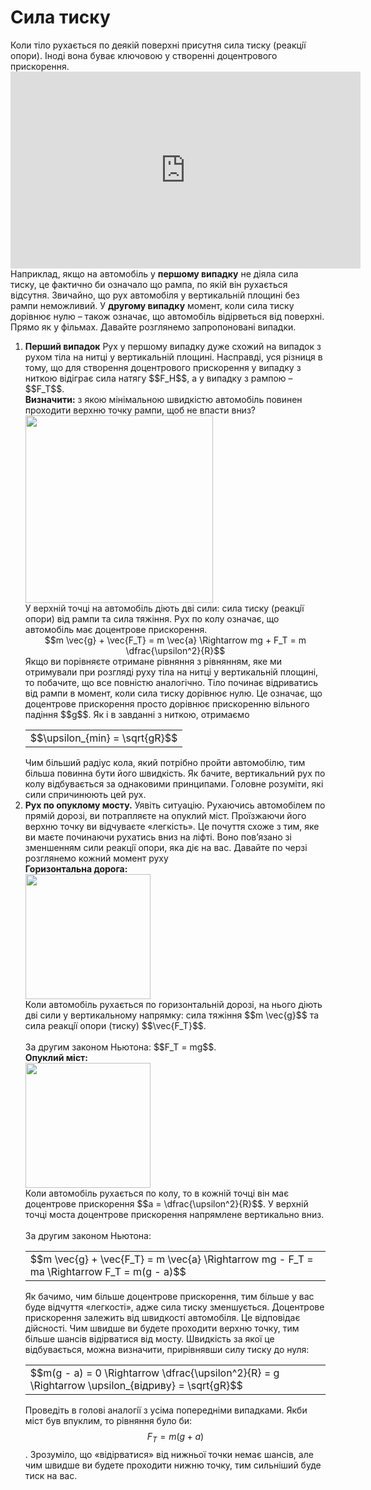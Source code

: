 # Сила тиску

<div class="space">Коли тiло рухається по деякiй поверхнi присутня сила тиску (реакцiї опори). Iнодi вона буває ключовою у створеннi доцентрового прискорення.</div>

<div class="space"><div class="fluidMedia">
<iframe width="560" height="315" src="https://www.youtube.com/embed/sM4jHpn_Rvw" frameborder="0" allowfullscreen></iframe>
</div></div>

<div class="space">Наприклад, якщо на автомобiль у <b>першому випадку</b> не дiяла сила тиску, це фактично би означало що рампа, по якiй вiн рухається вiдсутня. Звичайно, що рух автомобiля у вертикальнiй площинi без рампи неможливий. У <b>другому випадку</b> момент, коли сила тиску дорiвнює нулю – також означає, що автомобiль вiдiрветься вiд поверхнi. Прямо як у фiльмах. Давайте розглянемо запропонованi випадки.</div>

<ol>
<div class="space"><b><li> Перший випадок</b>
Рух у першому випадку дуже схожий на випадок з рухом тiла на нитцi у вертикальнiй площинi. Насправдi, уся рiзниця в тому, що для створення доцентрового прискорення у випадку з ниткою вiдiграє сила натягу $$F_H$$, а у випадку з рампою – $$F_T$$.</div>

<div class="space"><span class="p1"><b>Визначити:</b> з якою мiнiмальною швидкiстю автомобiль повинен проходити верхню точку рампи, щоб не впасти вниз?</span></div>

<div class="space"><img class="image" width="300" src="https://rawgit.com/chudaol/ed-era-book-physics/master/images/chapter_6/11.png"></div>

<div class="space">У верхнiй точцi на автомобiль дiють двi сили: сила тиску (реакцiї опори) вiд рампи та сила тяжiння. Рух по колу означає, що автомобiль має доцентрове прискорення.</div>

<div class="space" align="center">$$m \vec{g} + \vec{F_T} = m \vec{a} \Rightarrow mg + F_T = m \dfrac{\upsilon^2}{R}$$</div>

<div class="space">Якщо ви порiвняєте отримане рiвняння з рiвнянням, яке ми отримували при розглядi руху тiла на нитцi у вертикальнiй площинi, то побачите, що все повнiстю аналогiчно. Тiло починає вiдриватись вiд рампи в момент, коли сила тиску дорiвнює нулю. Це означає, що доцентрове прискорення просто дорiвнює прискоренню вiльного падiння $$g$$. Як i в завданнi з ниткою, отримаємо</div>

<div class="space"><div class="centered-table-wrapper">
<table class="centered-table">
<tr class="eq">
<td class="eq">
<p1>$$\upsilon_{min} = \sqrt{gR}$$</p1>
</td>
</tr>
</table></div></div>

<div class="space">Чим бiльший радiус кола, який потрiбно пройти автомобiлю, тим бiльша повинна бути його швидкiсть. Як бачите, вертикальний рух по колу вiдбувається за однаковими принципами. Головне розумiти, якi сили спричинюють цей рух.</div>
</li>
<div class="space"><b><li>Рух по опуклому мосту.</b>
Уявiть ситуацiю. Рухаючись автомобiлем по прямiй дорозi, ви потрапляєте на опуклий мiст. Проїзжаючи його верхню точку ви вiдчуваєте «легкiсть». Це почуття схоже з тим, яке ви маєте починаючи рухатись вниз на лiфтi. Воно пов’язано зі зменшенням сили реакцiї опори, яка дiє на вас. Давайте по черзi розглянемо кожний момент руху</div>

<div class="space"><span class="p1"><b>Горизонтальна дорога:</b></span></div>

<div class="space"><img class="image" width="200" src="https://rawgit.com/chudaol/ed-era-book-physics/master/images/chapter_6/12.png"></div>

<div class="space">Коли автомобiль рухається по горизонтальнiй дорозi, на нього дiють двi сили у вертикальному напрямку: сила тяжiння $$m \vec{g}$$ та сила реакцiї опори (тиску) $$\vec{F_T}$$.
<br>
<br>
За другим законом Ньютона: $$F_T = mg$$.</div>

<div class="space"><span class="p1"><b>Опуклий мiст:</b></span></div>

<div class="space"><img class="image" width="200" src="https://rawgit.com/chudaol/ed-era-book-physics/master/images/chapter_6/13.png"></div>

<div class="space">Коли автомобiль рухається по колу, то в кожнiй точцi вiн має доцентрове прискорення $$a = \dfrac{\upsilon^2}{R}$$. У верхнiй точцi моста доцентрове прискорення напрямлене вертикально вниз.</div>
<br>
<div class="space">За другим законом Ньютона:</div>

<div class="space"><div class="centered-table-wrapper">
<table class="centered-table">
<tr class="eq">
<td class="eq">
<p1>$$m \vec{g} + \vec{F_T} = m \vec{a} \Rightarrow mg - F_T = ma \Rightarrow F_T = m(g - a)$$</p1>
</td>
</tr>
</table></div></div>

<div class="space">Як бачимо, чим бiльше доцентрове прискорення, тим бiльше у вас буде вiдчуття «легкостi», адже сила тиску зменшується. Доцентрове прискорення залежить вiд швидкостi автомобiля. Це вiдповiдає дiйсностi. Чим швидше ви будете проходити верхню точку, тим бiльше шансiв вiдiрватися вiд мосту. Швидкiсть за якої це вiдбувається, можна визначити, прирiвнявши силу тиску до нуля:</div>

<div class="space"><div class="centered-table-wrapper">
<table class="centered-table">
<tr class="eq">
<td class="eq">
<p1>$$m(g - a) = 0 \Rightarrow \dfrac{\upsilon^2}{R} = g \Rightarrow \upsilon_{відриву} = \sqrt{gR}$$</p1>
</td>
</tr>
</table></div></div>

Проведiть в головi аналогiї з усiма попереднiми випадками. Якби мiст був впуклим, то рiвняння було би: $$F_T = m (g + a)$$. Зрозумiло, що «вiдiрватися» вiд нижньої точки немає шансiв, але чим швидше ви будете проходити нижню точку, тим сильнiший буде тиск на вас.
</li>
</ol>